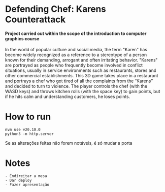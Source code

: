 # Defending Chef: Karens Counterattack
#### Project carried out within the scope of the introduction to computer graphics course
In the world of popular culture and social media, the term "Karen" has become widely recognized as a reference to a stereotype of a person known for their demanding, arrogant and often irritating behavior. "Karens" are portrayed as people who frequently become involved in conflict situations, usually in service environments such as restaurants, stores and other commercial establishments.
This 3D game takes place in a restaurant and portrays a chef who got tired of all the complaints from the “Karens” and decided to turn to violence. The player controls the chef (with the WASD keys) and throws kitchen rolls (with the space key) to gain points, but if he hits calm and understanding customers, he loses points.

# How to run
```
nvm use v20.10.0
python3 -m http.server
```

Se as alterações feitas não forem notáveis, é só mudar a porta


# Notes
    - Endireitar a mesa
    - Dar deploy
    - Fazer apresentação
    

